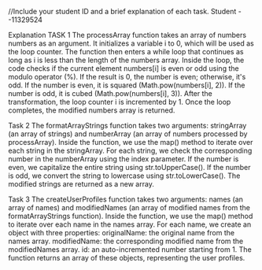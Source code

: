 //Include your student ID and a brief explanation of each task.
Student --11329524


Explanation 
TASK 1
The processArray function takes an array of numbers numbers as an argument.
It initializes a variable i to 0, which will be used as the loop counter.
The function then enters a while loop that continues as long as i is less than the length of the numbers array.
Inside the loop, the code checks if the current element numbers[i] is even or odd using the modulo operator (%). If the result is 0, the number is even; otherwise, it's odd.
If the number is even, it is squared (Math.pow(numbers[i], 2)). If the number is odd, it is cubed (Math.pow(numbers[i], 3)).
After the transformation, the loop counter i is incremented by 1.
Once the loop completes, the modified numbers array is returned.


Task 2
The formatArrayStrings function takes two arguments: stringArray (an array of strings) and numberArray (an array of numbers processed by processArray).
Inside the function, we use the map() method to iterate over each string in the stringArray.
For each string, we check the corresponding number in the numberArray using the index parameter. If the number is even, we capitalize the entire string using str.toUpperCase(). If the number is odd, we convert the string to lowercase using str.toLowerCase().
The modified strings are returned as a new array.

Task 3
The createUserProfiles function takes two arguments: names (an array of names) and modifiedNames (an array of modified names from the formatArrayStrings function).
Inside the function, we use the map() method to iterate over each name in the names array.
For each name, we create an object with three properties:
originalName: the original name from the names array.
modifiedName: the corresponding modified name from the modifiedNames array.
id: an auto-incremented number starting from 1.
The function returns an array of these objects, representing the user profiles.







